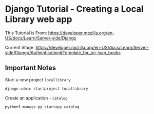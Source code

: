 # Django Tutorial - Creating a Local Library web app

This Tutorial is From: https://developer.mozilla.org/en-US/docs/Learn/Server-side/Django

Current Stage: https://developer.mozilla.org/en-US/docs/Learn/Server-side/Django/Authentication#Template_for_on-loan_books

## Important Notes

Start a new project `locallibrary`

```bash
django-admin startproject locallibrary
```

Create an application - `catalog`

```bash
python3 manage.py startapp catalog
```

